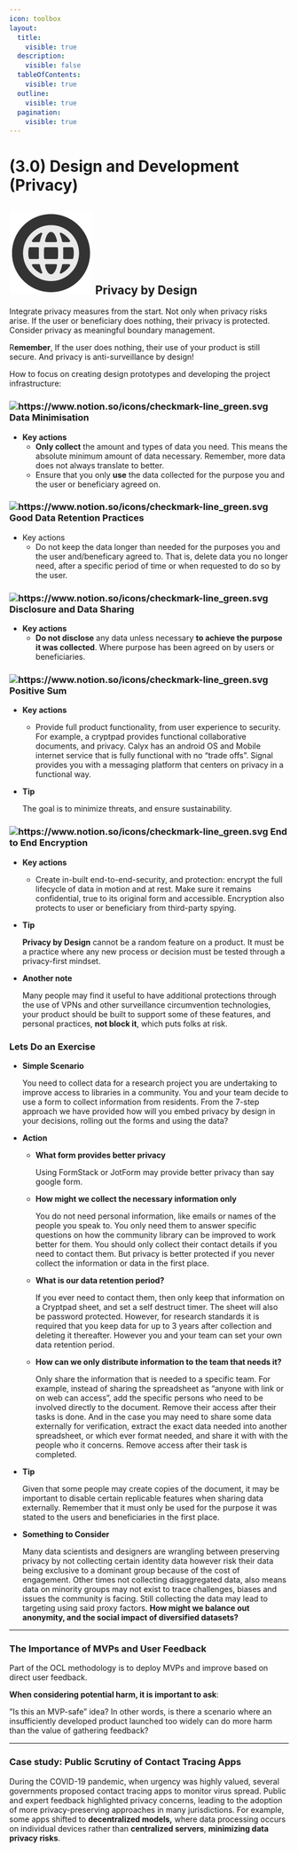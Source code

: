 ```yaml
---
icon: toolbox
layout:
  title:
    visible: true
  description:
    visible: false
  tableOfContents:
    visible: true
  outline:
    visible: true
  pagination:
    visible: true
---
```


# (3.0) Design and Development (Privacy)

## <img src="../.gitbook/assets/icon-w-inclusive.png" alt="https://www.notion.so/icons/forward_lightgray.svg" data-size="line"> Privacy by Design

Integrate privacy measures from the start. Not only when privacy risks arise. If the user or beneficiary does nothing, their privacy is protected. Consider privacy as meaningful boundary management.

R**emember**, If the user does nothing, their use of your product is still secure. And privacy is anti-surveillance by design!

How to focus on creating design prototypes and developing the project infrastructure:

### <img src="https://www.notion.so/icons/checkmark-line_green.svg" alt="https://www.notion.so/icons/checkmark-line_green.svg" data-size="line"> Data Minimisation

* **Key actions**
  * **Only collect** the amount and types of data you need. This means the absolute minimum amount of data necessary. Remember, more data does not always translate to better.
  * Ensure that you only **use** the data collected for the purpose you and the user or beneficiary agreed on.

### <img src="https://www.notion.so/icons/checkmark-line_green.svg" alt="https://www.notion.so/icons/checkmark-line_green.svg" data-size="line"> Good Data Retention Practices

* Key actions
  * Do not keep the data longer than needed for the purposes you and the user and/beneficary agreed to. That is, delete data you no longer need, after a specific period of time or when requested to do so by the user.

### <img src="https://www.notion.so/icons/checkmark-line_green.svg" alt="https://www.notion.so/icons/checkmark-line_green.svg" data-size="line"> Disclosure and Data Sharing

* **Key actions**
  * **Do not disclose** any data unless necessary **to achieve the purpose it was collected**. Where purpose has been agreed on by users or beneficiaries.

### <img src="https://www.notion.so/icons/checkmark-line_green.svg" alt="https://www.notion.so/icons/checkmark-line_green.svg" data-size="line"> Positive Sum

* **Key actions**
  * Provide full product functionality, from user experience to security. For example, a cryptpad provides functional collaborative documents, and privacy. Calyx has an android OS and Mobile internet service that is fully functional with no “trade offs”. Signal provides you with a messaging platform that centers on privacy in a functional way.
*   **Tip**

    The goal is to minimize threats, and ensure sustainability.

### <img src="https://www.notion.so/icons/checkmark-line_green.svg" alt="https://www.notion.so/icons/checkmark-line_green.svg" data-size="line"> End to End Encryption

* **Key actions**
  * Create in-built end-to-end-security, and protection: encrypt the full lifecycle of data in motion and at rest. Make sure it remains confidential, true to its original form and accessible. Encryption also protects to user or beneficiary from third-party spying.
*   **Tip**

    **Privacy by Design** cannot be a random feature on a product. It must be a practice where any new process or decision must be tested through a privacy-first mindset.
*   **Another note**

    Many people may find it useful to have additional protections through the use of VPNs and other surveillance circumvention technologies, your product should be built to support some of these features, and personal practices, **not block it**, which puts folks at risk.

### &#x20;Lets Do an Exercise

*   **Simple Scenario**

    You need to collect data for a research project you are undertaking to improve access to libraries in a community. You and your team decide to use a form to collect information from residents. From the 7-step approach we have provided how will you embed privacy by design in your decisions, rolling out the forms and using the data?
* **Action**
  *   **What form provides better privacy**

      Using FormStack or JotForm may provide better privacy than say google form.
  *   **How might we collect the necessary information only**

      You do not need personal information, like emails or names of the people you speak to. You only need them to answer specific questions on how the community library can be improved to work better for them. You should only collect their contact details if you need to contact them. But privacy is better protected if you never collect the information or data in the first place.
  *   **What is our data retention period?**

      If you ever need to contact them, then only keep that information on a Cryptpad sheet, and set a self destruct timer. The sheet will also be password protected. However, for research standards it is required that you keep data for up to 3 years after collection and deleting it thereafter. However you and your team can set your own data retention period.
  *   **How can we only distribute information to the team that needs it?**

      Only share the information that is needed to a specific team. For example, instead of sharing the spreadsheet as “anyone with link or on web can access”, add the specific persons who need to be involved directly to the document. Remove their access after their tasks is done. And in the case you may need to share some data externally for verification, extract the exact data needed into another spreadsheet, or which ever format needed, and share it with with the people who it concerns. Remove access after their task is completed.
*   **Tip**

    Given that some people may create copies of the document, it may be important to disable certain replicable features when sharing data externally. Remember that it must only be used for the purpose it was stated to the users and beneficiaries in the first place.
*   **Something to Consider**

    Many data scientists and designers are wrangling between preserving privacy by not collecting certain identity data however risk their data being exclusive to a dominant group because of the cost of engagement. Other times not collecting disaggregated data, also means data on minority groups may not exist to trace challenges, biases and issues the community is facing. Still collecting the data may lead to targeting using said proxy factors. **How might we balance out anonymity, and the social impact of diversified datasets?**

***

### **The Importance of MVPs and User Feedback**

Part of the OCL methodology is to deploy MVPs and improve based on direct user feedback.

**When considering potential harm, it is important to ask**:

”Is this an MVP-safe” idea? In other words, is there a scenario where an insufficiently developed product launched too widely can do more harm than the value of gathering feedback?

***

### **Case study: Public Scrutiny of Contact Tracing Apps**

During the COVID-19 pandemic, when urgency was highly valued, several governments proposed contact tracing apps to monitor virus spread. Public and expert feedback highlighted privacy concerns, leading to the adoption of more privacy-preserving approaches in many jurisdictions. For example, some apps shifted to **decentralized models,** where data processing occurs on individual devices rather than **centralized servers**, **minimizing data privacy risks**.

